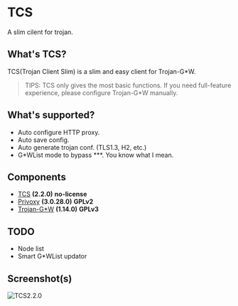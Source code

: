 # TCS

A slim cilent for trojan.

## What's TCS?

TCS(Trojan Client Slim) is a slim and easy client for Trojan-G*W. 

> TIPS: TCS only gives the most basic functions. If you need full-feature experience, please configure Trojan-G*W manually.


## What's supported?

- Auto configure HTTP proxy.
- Auto save config.
- Auto generate trojan conf. (TLS1.3, H2, etc.)
- G*WList mode to bypass ***. You know what I mean.

## Components

- [TCS](https://github.com/KevinZonda/trojan-client-slim) **(2.2.0)** **no-license**
- [Privoxy](https://www.privoxy.org/) **(3.0.28.0)** **GPLv2**
- [Trojan-G*W](https://github.com/trojan-gfw/trojan) **(1.14.0)** **GPLv3**


## TODO

- Node list
- Smart G*WList updator

## Screenshot(s)
![TCS2.2.0](https://github.com/KevinZonda/trojan-client-slim/blob/master/Screenshots/TCS00.png?raw=true)
